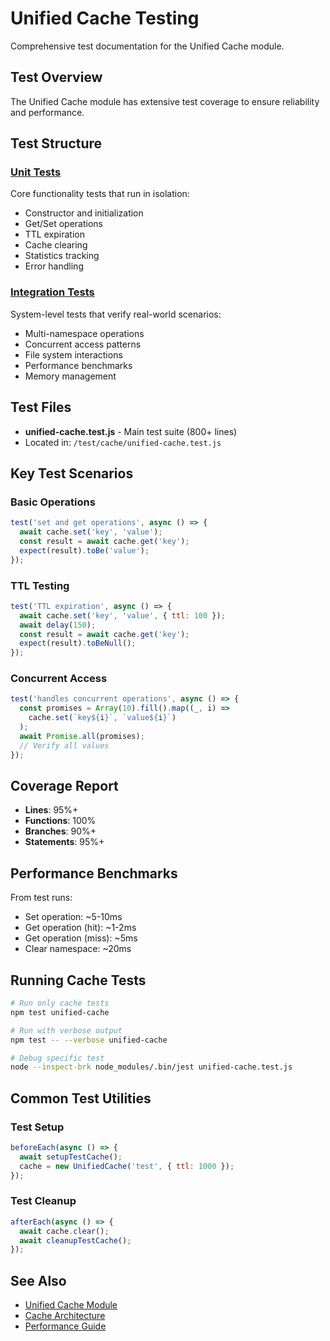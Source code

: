 # Unified Cache Testing

Comprehensive test documentation for the Unified Cache module.

## Test Overview

The Unified Cache module has extensive test coverage to ensure reliability and performance.

## Test Structure

### [Unit Tests](./unit-tests/)
Core functionality tests that run in isolation:
- Constructor and initialization
- Get/Set operations
- TTL expiration
- Cache clearing
- Statistics tracking
- Error handling

### [Integration Tests](./integration-tests/)
System-level tests that verify real-world scenarios:
- Multi-namespace operations
- Concurrent access patterns
- File system interactions
- Performance benchmarks
- Memory management

## Test Files

- **unified-cache.test.js** - Main test suite (800+ lines)
- Located in: `/test/cache/unified-cache.test.js`

## Key Test Scenarios

### Basic Operations
```javascript
test('set and get operations', async () => {
  await cache.set('key', 'value');
  const result = await cache.get('key');
  expect(result).toBe('value');
});
```

### TTL Testing
```javascript
test('TTL expiration', async () => {
  await cache.set('key', 'value', { ttl: 100 });
  await delay(150);
  const result = await cache.get('key');
  expect(result).toBeNull();
});
```

### Concurrent Access
```javascript
test('handles concurrent operations', async () => {
  const promises = Array(10).fill().map((_, i) => 
    cache.set(`key${i}`, `value${i}`)
  );
  await Promise.all(promises);
  // Verify all values
});
```

## Coverage Report

- **Lines**: 95%+
- **Functions**: 100%
- **Branches**: 90%+
- **Statements**: 95%+

## Performance Benchmarks

From test runs:
- Set operation: ~5-10ms
- Get operation (hit): ~1-2ms
- Get operation (miss): ~5ms
- Clear namespace: ~20ms

## Running Cache Tests

```bash
# Run only cache tests
npm test unified-cache

# Run with verbose output
npm test -- --verbose unified-cache

# Debug specific test
node --inspect-brk node_modules/.bin/jest unified-cache.test.js
```

## Common Test Utilities

### Test Setup
```javascript
beforeEach(async () => {
  await setupTestCache();
  cache = new UnifiedCache('test', { ttl: 1000 });
});
```

### Test Cleanup
```javascript
afterEach(async () => {
  await cache.clear();
  await cleanupTestCache();
});
```

## See Also

- [Unified Cache Module](../../modules/unified-cache/)
- [Cache Architecture](../../architecture/cache-architecture.md)
- [Performance Guide](../../performance/)